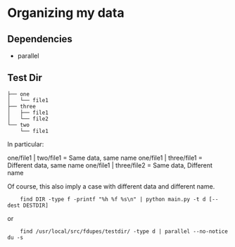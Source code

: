 # Organizing my data

## Dependencies

- parallel

## Test Dir

```
├── one
│   └── file1
├── three
│   ├── file1
│   └── file2
└── two
    └── file1
```

In particular:

one/file1 | two/file1 = Same data, same name
one/file1 | three/file1 = Different data, same name
one/file1 | three/file2 = Same data, Different name

Of course, this also imply a case with different data and different name.


``` 
	find DIR -type f -printf "%h %f %s\n" | python main.py -t d [--dest DESTDIR]
```

or

```
	find /usr/local/src/fdupes/testdir/ -type d | parallel --no-notice du -s
```
